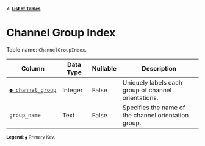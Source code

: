 <sup>**← [List of Tables](../../README.md#Metadatabase-Schema)**</sup>

# Channel Group Index

Table name: `ChannelGroupIndex`.

| Column                                      | Data Type | Nullable | Description                                          |
| ------------------------------------------- | --------- | -------- | ---------------------------------------------------- |
| [`● channel_group`](channel_group_index.md) | Integer   | False    | Uniquely labels each group of channel orientations.  |
| `group_name`                                | Text      | False    | Specifies the name of the channel orientation group. |

<sup>**Legend**: [`●`](channel_group_index.md) Primary Key.</sup>
